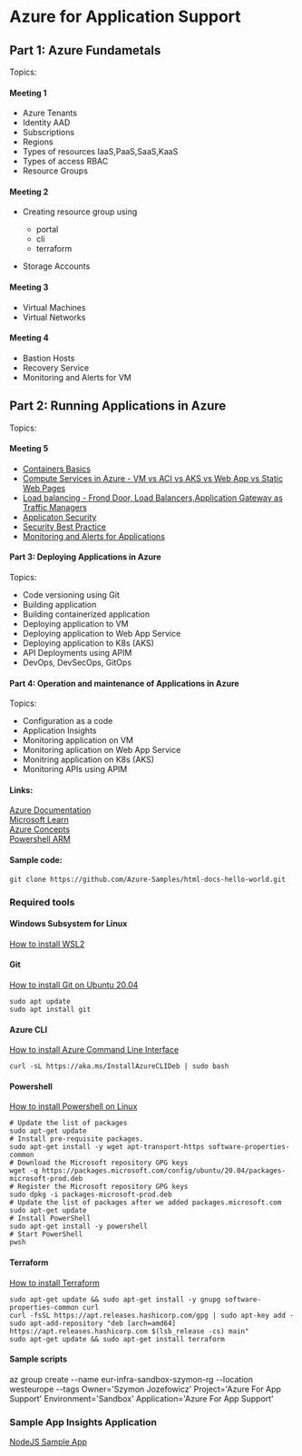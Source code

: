 # Azure for Application Support

## Part 1: Azure Fundametals

Topics:
#### Meeting 1
* Azure Tenants  
* Identity AAD  
* Subscriptions  
* Regions  
* Types of resources IaaS,PaaS,SaaS,KaaS  
* Types of access RBAC  
* Resource Groups  
#### Meeting 2
* Creating resource group using

    - portal
    - cli
    - terraform

* Storage Accounts  

#### Meeting 3
* Virtual Machines
* Virtual Networks  
 
#### Meeting 4 

* Bastion Hosts  
* Recovery Service   
* Monitoring and Alerts for VM

## Part 2: Running Applications in Azure

Topics:

#### Meeting 5 

* [Containers Basics](https://azure.microsoft.com/en-us/overview/what-is-a-container/#overview)    
* [Compute Services in Azure - VM vs ACI vs AKS vs Web App vs Static Web Pages](https://docs.microsoft.com/en-us/azure/architecture/guide/technology-choices/compute-decision-tree)  
* [Load balancing - Frond Door, Load Balancers,Application Gateway as Traffic Managers](https://docs.microsoft.com/en-us/azure/architecture/guide/technology-choices/load-balancing-overview)  
* [Applicaton Security](https://docs.microsoft.com/en-us/azure/architecture/framework/security/design-app-dependencies)
* [Security Best Practice](https://docs.microsoft.com/bs-latn-ba/azure/security/fundamentals/best-practices-and-patterns)    
* [Monitoring and Alerts for Applications](https://docs.microsoft.com/en-us/azure/azure-monitor/app/app-insights-overview)

#### Part 3: Deploying Applications in Azure

Topics:
* Code versioning using Git
* Building application  
* Building containerized application  
* Deploying application to VM  
* Deploying application to Web App Service  
* Deploying application to K8s (AKS)  
* API Deployments using APIM
* DevOps, DevSecOps, GitOps  
  
#### Part 4: Operation and maintenance of Applications in Azure

Topics:
* Configuration as a code
* Application Insights
* Monitoring application on VM
* Monitoring aplication on Web App Service
* Monitring application on K8s (AKS)
* Monitoring APIs using APIM


#### Links:
[Azure Documentation](https://docs.microsoft.com/en-us/azure/?product=popular)  
[Microsoft Learn](https://docs.microsoft.com/en-us/learn/)  
[Azure Concepts](https://docs.microsoft.com/en-us/learn/modules/fundamental-azure-concepts/)  
[Powershell ARM](https://docs.microsoft.com/en-us/azure/azure-resource-manager/management/manage-resources-powershell)


#### Sample code:
```git clone https://github.com/Azure-Samples/html-docs-hello-world.git```


### Required tools
#### Windows Subsystem for Linux
[How to install WSL2](https://docs.microsoft.com/en-us/windows/wsl/install)

#### Git  
[How to install Git on Ubuntu 20.04](https://linuxconfig.org/how-to-install-git-on-ubuntu-20-04-lts-focal-fossa-linux)

    sudo apt update
    sudo apt install git

#### Azure CLI
[How to install Azure Command Line Interface](https://docs.microsoft.com/en-us/cli/azure/install-azure-cli-linux?pivots=apt)

    curl -sL https://aka.ms/InstallAzureCLIDeb | sudo bash


#### Powershell
[How to install Powershell on Linux](https://docs.microsoft.com/en-us/powershell/scripting/install/install-ubuntu?view=powershell-7.2)


    # Update the list of packages
    sudo apt-get update
    # Install pre-requisite packages.
    sudo apt-get install -y wget apt-transport-https software-properties-common
    # Download the Microsoft repository GPG keys
    wget -q https://packages.microsoft.com/config/ubuntu/20.04/packages-microsoft-prod.deb
    # Register the Microsoft repository GPG keys
    sudo dpkg -i packages-microsoft-prod.deb
    # Update the list of packages after we added packages.microsoft.com
    sudo apt-get update
    # Install PowerShell
    sudo apt-get install -y powershell
    # Start PowerShell
    pwsh


#### Terraform

[How to install Terraform](https://learn.hashicorp.com/tutorials/terraform/install-cli)


    sudo apt-get update && sudo apt-get install -y gnupg software-properties-common curl
    curl -fsSL https://apt.releases.hashicorp.com/gpg | sudo apt-key add -
    sudo apt-add-repository "deb [arch=amd64] https://apt.releases.hashicorp.com $(lsb_release -cs) main"
    sudo apt-get update && sudo apt-get install terraform





#### Sample scripts

az group create --name eur-infra-sandbox-szymon-rg --location westeurope --tags Owner='Szymon Jozefowicz' Project='Azure For App Support' Environment='Sandbox' Application='Azure For App Support'


### Sample App Insights Application
  
  
[NodeJS Sample App](https://github.com/Azure-Samples/Application-Insights-Click-Plugin-Demo)
